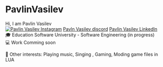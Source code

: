 # PavlinVasilev
Hi, I am Pavlin Vasilev <br>
[![Pavlin Vasilev Instagram]([URL_на_иконата](https://www.instagram.com/))]([URL_на_линка](https://www.instagram.com/jus7shad0w/)) [Pavln Vasilev discord](https://discord.com/invite/v3DqNNY) [Pavlin Vasilev LinkedIn](https://www.linkedin.com/in/pavlin-vasilev-204a981b6/)<br>
🎓 Education
Software University - Software Engineering (in progress)<br>
💻 Work
Comming soon <br>

🤹 Other interests:
Playing music, Singing , Gaming, Moding game files in LUA
